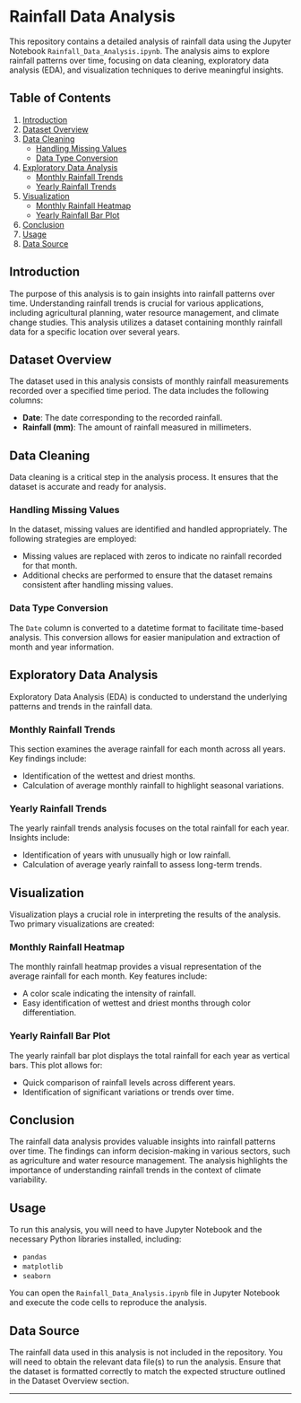 # Rainfall Data Analysis

This repository contains a detailed analysis of rainfall data using the Jupyter Notebook `Rainfall_Data_Analysis.ipynb`. The analysis aims to explore rainfall patterns over time, focusing on data cleaning, exploratory data analysis (EDA), and visualization techniques to derive meaningful insights.

## Table of Contents

1. [Introduction](#introduction)
2. [Dataset Overview](#dataset-overview)
3. [Data Cleaning](#data-cleaning)
   - [Handling Missing Values](#handling-missing-values)
   - [Data Type Conversion](#data-type-conversion)
4. [Exploratory Data Analysis](#exploratory-data-analysis)
   - [Monthly Rainfall Trends](#monthly-rainfall-trends)
   - [Yearly Rainfall Trends](#yearly-rainfall-trends)
5. [Visualization](#visualization)
   - [Monthly Rainfall Heatmap](#monthly-rainfall-heatmap)
   - [Yearly Rainfall Bar Plot](#yearly-rainfall-bar-plot)
6. [Conclusion](#conclusion)
7. [Usage](#usage)
8. [Data Source](#data-source)

## Introduction

The purpose of this analysis is to gain insights into rainfall patterns over time. Understanding rainfall trends is crucial for various applications, including agricultural planning, water resource management, and climate change studies. This analysis utilizes a dataset containing monthly rainfall data for a specific location over several years.

## Dataset Overview

The dataset used in this analysis consists of monthly rainfall measurements recorded over a specified time period. The data includes the following columns:

- **Date**: The date corresponding to the recorded rainfall.
- **Rainfall (mm)**: The amount of rainfall measured in millimeters.

## Data Cleaning

Data cleaning is a critical step in the analysis process. It ensures that the dataset is accurate and ready for analysis.

### Handling Missing Values

In the dataset, missing values are identified and handled appropriately. The following strategies are employed:

- Missing values are replaced with zeros to indicate no rainfall recorded for that month.
- Additional checks are performed to ensure that the dataset remains consistent after handling missing values.

### Data Type Conversion

The `Date` column is converted to a datetime format to facilitate time-based analysis. This conversion allows for easier manipulation and extraction of month and year information.

## Exploratory Data Analysis

Exploratory Data Analysis (EDA) is conducted to understand the underlying patterns and trends in the rainfall data.

### Monthly Rainfall Trends

This section examines the average rainfall for each month across all years. Key findings include:

- Identification of the wettest and driest months.
- Calculation of average monthly rainfall to highlight seasonal variations.

### Yearly Rainfall Trends

The yearly rainfall trends analysis focuses on the total rainfall for each year. Insights include:

- Identification of years with unusually high or low rainfall.
- Calculation of average yearly rainfall to assess long-term trends.

## Visualization

Visualization plays a crucial role in interpreting the results of the analysis. Two primary visualizations are created:

### Monthly Rainfall Heatmap

The monthly rainfall heatmap provides a visual representation of the average rainfall for each month. Key features include:

- A color scale indicating the intensity of rainfall.
- Easy identification of wettest and driest months through color differentiation.

### Yearly Rainfall Bar Plot

The yearly rainfall bar plot displays the total rainfall for each year as vertical bars. This plot allows for:

- Quick comparison of rainfall levels across different years.
- Identification of significant variations or trends over time.

## Conclusion

The rainfall data analysis provides valuable insights into rainfall patterns over time. The findings can inform decision-making in various sectors, such as agriculture and water resource management. The analysis highlights the importance of understanding rainfall trends in the context of climate variability.

## Usage

To run this analysis, you will need to have Jupyter Notebook and the necessary Python libraries installed, including:

- `pandas`
- `matplotlib`
- `seaborn`

You can open the `Rainfall_Data_Analysis.ipynb` file in Jupyter Notebook and execute the code cells to reproduce the analysis.

## Data Source

The rainfall data used in this analysis is not included in the repository. You will need to obtain the relevant data file(s) to run the analysis. Ensure that the dataset is formatted correctly to match the expected structure outlined in the Dataset Overview section.

---
